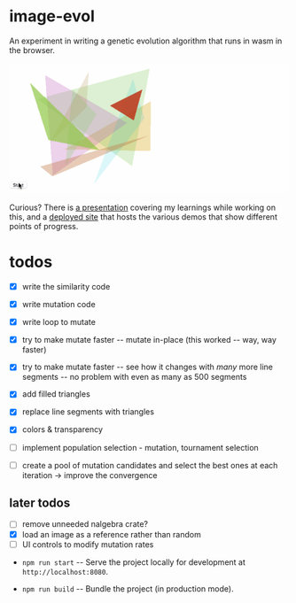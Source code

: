# image-evol

An experiment in writing a genetic evolution algorithm that runs in wasm in the browser.

![gif of image evoluation](image-evol.gif)

Curious? There is [a presentation](https://docs.google.com/presentation/d/1qxn7Ype4TxMTzMqR1i-4HhhbhUwFkZeqJ7f6e_lw9eA/edit#slide=id.p) covering my learnings while working on this, and a [deployed site](http://rust-wasm-image-evolution.surge.sh/) that hosts the various demos that show different points of progress.

# todos

- [x] write the similarity code
- [x] write mutation code
- [x] write loop to mutate
- [x] try to make mutate faster -- mutate in-place (this worked -- way, way faster)
- [x] try to make mutate faster -- see how it changes with _many_ more line segments -- no problem with even as many as 500 segments

- [x] add filled triangles
- [x] replace line segments with triangles
- [x] colors & transparency
- [ ] implement population selection - mutation, tournament selection
- [ ] create a pool of mutation candidates and select the best ones at each iteration -> improve the convergence

## later todos

- [ ] remove unneeded nalgebra crate?
- [x] load an image as a reference rather than random
- [ ] UI controls to modify mutation rates

- `npm run start` -- Serve the project locally for development at
  `http://localhost:8080`.

- `npm run build` -- Bundle the project (in production mode).

